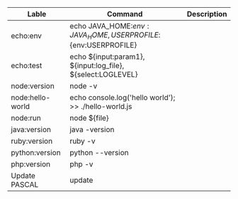 | Lable | Command | Description |
| ---- | ---- | ---- |
| echo:env | echo JAVA_HOME:${env:JAVA_HOME}, USERPROFILE:${env:USERPROFILE} |  |
| echo:test | echo ${input:param1}, ${input:log_file}, ${select:LOGLEVEL} |  |
| node:version | node -v |  |
| node:hello-world | echo console.log('hello world'); >> ./hello-world.js |  |
| node:run | node ${file} |  |
| java:version | java -version |  |
| ruby:version | ruby -v |  |
| python:version | python --version |  |
| php:version | php -v |  |	
| Update PASCAL | update |	